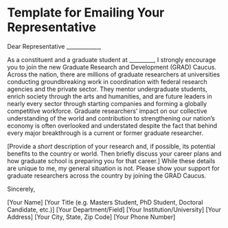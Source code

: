 # Template for Emailing Your Representative


Dear Representative ____________,

As a constituent and a graduate student at _________, I strongly encourage you to join the new Graduate Research and Development (GRAD) Caucus. Across the nation, there are millions of graduate researchers at universities conducting groundbreaking work in coordination with federal research agencies and the private sector. They mentor undergraduate students, enrich society through the arts and humanities, and are future leaders in nearly every sector through starting companies and forming a globally competitive workforce. Graduate researchers’ impact on our collective understanding of the world and contribution to strengthening our nation’s economy is often overlooked and understated despite the fact that behind every major breakthrough is a current or former graduate researcher.

[Provide a *short* description of your research and, if possible, its potential benefits to the country or world. Then briefly discuss your career plans and how graduate school is preparing you for that career.] While these details are unique to me, my general situation is not. Please show your support for graduate researchers across the country by joining the GRAD Caucus.

Sincerely,

[Your Name]
[Your Title (e.g. Masters Student, PhD Student, Doctoral Candidate, etc.)]
[Your Department/Field]
[Your Institution/University]
[Your Address]
[Your City, State, Zip Code]
[Your Phone Number]
